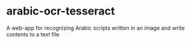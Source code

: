 # arabic-ocr-tesseract
A web-app for recognizing Arabic scripts written in an image and write contents to a text file
